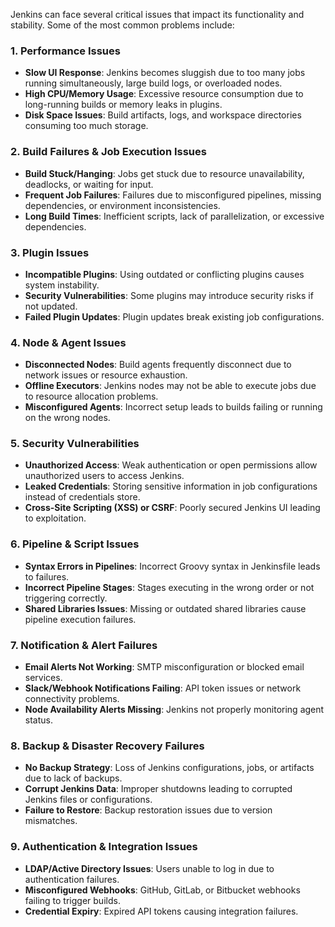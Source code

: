 Jenkins can face several critical issues that impact its functionality and stability. Some of the most common problems include:

### **1. Performance Issues**
- **Slow UI Response**: Jenkins becomes sluggish due to too many jobs running simultaneously, large build logs, or overloaded nodes.
- **High CPU/Memory Usage**: Excessive resource consumption due to long-running builds or memory leaks in plugins.
- **Disk Space Issues**: Build artifacts, logs, and workspace directories consuming too much storage.

### **2. Build Failures & Job Execution Issues**
- **Build Stuck/Hanging**: Jobs get stuck due to resource unavailability, deadlocks, or waiting for input.
- **Frequent Job Failures**: Failures due to misconfigured pipelines, missing dependencies, or environment inconsistencies.
- **Long Build Times**: Inefficient scripts, lack of parallelization, or excessive dependencies.

### **3. Plugin Issues**
- **Incompatible Plugins**: Using outdated or conflicting plugins causes system instability.
- **Security Vulnerabilities**: Some plugins may introduce security risks if not updated.
- **Failed Plugin Updates**: Plugin updates break existing job configurations.

### **4. Node & Agent Issues**
- **Disconnected Nodes**: Build agents frequently disconnect due to network issues or resource exhaustion.
- **Offline Executors**: Jenkins nodes may not be able to execute jobs due to resource allocation problems.
- **Misconfigured Agents**: Incorrect setup leads to builds failing or running on the wrong nodes.

### **5. Security Vulnerabilities**
- **Unauthorized Access**: Weak authentication or open permissions allow unauthorized users to access Jenkins.
- **Leaked Credentials**: Storing sensitive information in job configurations instead of credentials store.
- **Cross-Site Scripting (XSS) or CSRF**: Poorly secured Jenkins UI leading to exploitation.

### **6. Pipeline & Script Issues**
- **Syntax Errors in Pipelines**: Incorrect Groovy syntax in Jenkinsfile leads to failures.
- **Incorrect Pipeline Stages**: Stages executing in the wrong order or not triggering correctly.
- **Shared Libraries Issues**: Missing or outdated shared libraries cause pipeline execution failures.

### **7. Notification & Alert Failures**
- **Email Alerts Not Working**: SMTP misconfiguration or blocked email services.
- **Slack/Webhook Notifications Failing**: API token issues or network connectivity problems.
- **Node Availability Alerts Missing**: Jenkins not properly monitoring agent status.

### **8. Backup & Disaster Recovery Failures**
- **No Backup Strategy**: Loss of Jenkins configurations, jobs, or artifacts due to lack of backups.
- **Corrupt Jenkins Data**: Improper shutdowns leading to corrupted Jenkins files or configurations.
- **Failure to Restore**: Backup restoration issues due to version mismatches.

### **9. Authentication & Integration Issues**
- **LDAP/Active Directory Issues**: Users unable to log in due to authentication failures.
- **Misconfigured Webhooks**: GitHub, GitLab, or Bitbucket webhooks failing to trigger builds.
- **Credential Expiry**: Expired API tokens causing integration failures.
